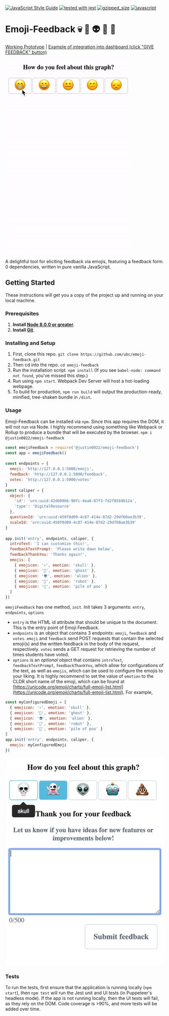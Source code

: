 [![JavaScript Style Guide](https://img.shields.io/badge/code_style-standard-brightgreen.svg)](https://standardjs.com)
[![tested with jest](https://img.shields.io/badge/tested_with-jest-99424f.svg)](https://github.com/facebook/jest)
[![gzipped_size](https://img.shields.io/badge/gzip%20size-6.4kB-green.svg)](https://img.shields.io/badge/gzip%20size-6.4kB-green.svg)
[![javascript](https://img.shields.io/badge/javascript-vanilla-green.svg)](http://vanilla-js.com/)

# Emoji-Feedback 💀 👻 👽 🤖 💩

[Working Prototype](https://jsfiddle.net/justin0022/pd4oczva/18/) | [Example of integration into dashboard (click "GIVE FEEDBACK" button)](https://justin0022.github.io/dashboard/)
![GIF of App](./_assets/emoji-feedback.gif)

A delightful tool for eliciting feedback via emojis, featuring a feedback form. 0 dependencies, written in pure vanilla JavaScript.

## Getting Started

These instructions will get you a copy of the project up and running on your local machine.

### Prerequisites

1. **Install [Node 8.0.0 or greater](https://nodejs.org)**.
2. **Install [Git](https://git-scm.com/downloads)**.

### Installing and Setup

1. First, clone this repo. `git clone https://github.com/ubc/emoji-feedback.git`
1. Then cd into the repo. `cd emoji-feedback`
1. Run the installation script. `npm install` (If you see `babel-node: command not found`, you've missed this step.)
1. Run using `npm start`. Webpack Dev Server will host a hot-loading webpage.
1. To build for production, `npm run build` will output the production-ready, minified, tree-shaken bundle in `/dist`.

### Usage
Emoji-Feedback can be installed via `npm`. Since this app requires the DOM, it will not run via Node. I highly recommend using something like Webpack or Rollup to produce a bundle that will be executed by the browser.
`npm i @justin0022/emoji-feedback`
```javascript
const emojiFeedback = require('@justin0022/emoji-feedback')
const app = emojiFeedback()

const endpoints = {
  emoji: 'http://127.0.0.1:5000/emoji',
  feedback: 'http://127.0.0.1:5000/feedback',
  votes: 'http://127.0.0.1:5000/votes'
}
const caliper = {
  object: {
    'id': 'urn:uuid:42db09b6-98fc-4ea6-87f3-fd2f85b9b12a',
    'type': 'DigitalResource'
  },
  questionId: 'urn:uuid:450f0d09-4c87-414e-87d2-29df60ae3b39',
  scaleId: 'urn:uuid:450f0d09-4c87-414e-87d2-29df60ae3b39'
}

app.init('entry', endpoints, caliper, {
  introText: 'I can customize this!',
  feedbackTextPrompt: 'Please write down below',
  feedbackThankYou: 'Thanks again!',
  emojis: [
    { emojicon: '💀', emotion: 'skull' },
    { emojicon: '👻', emotion: 'ghost' },
    { emojicon: '👽', emotion: 'alien' },
    { emojicon: '🤖', emotion: 'robot' },
    { emojicon: '💩', emotion: 'pile of poo' }
  ]
})
```
`emojiFeedback` has one method, `init`. Init takes 3 arguments: `entry`, `endpoints`, `options`
* `entry` is the HTML id attribute that should be unique to the document. This is the entry point of Emoji Feedback.
* `endpoints` is an object that contains 3 endpoints: `emoji`, `feedback` and `votes`. `emoji` and `feedback` send POST requests that contain the selected emoji(s) and the written feedback in the body of the request, respectively. `votes` sends a GET request for retrieving the number of times students have voted.
* `options` is an *optional* object that contains `introText`, `feedbackTextPrompt`, `feedbackThankYou`, which allow for configurations of the text, as well as `emojis`, which can be used to configure the emojis to your liking. It is highly recommend to set the value of `emotion` to the CLDR short name of the emoji, which can be found at [https://unicode.org/emoji/charts/full-emoji-list.html](https://unicode.org/emoji/charts/full-emoji-list.html). For example,

```javascript
const myConfiguredEmoji = [
  { emojicon: '💀', emotion: 'skull' },
  { emojicon: '👻', emotion: 'ghost' },
  { emojicon: '👽', emotion: 'alien' },
  { emojicon: '🤖', emotion: 'robot' },
  { emojicon: '💩', emotion: 'pile of poo' }
]
app.init('entry', endpoints, caliper, {
  emojis: myConfiguredEmoji
})
```

![Custom Emoji](./_assets/custom-emojis.png)

### Tests
To run the tests, first ensure that the application is running locally (`npm start`), then `npm test` will run the Jest unit and UI tests (in Puppeteer's headless mode).
If the app is not running locally, then the UI tests will fail, as they rely on the DOM.
Code coverage is >90%, and more tests will be added over time.
